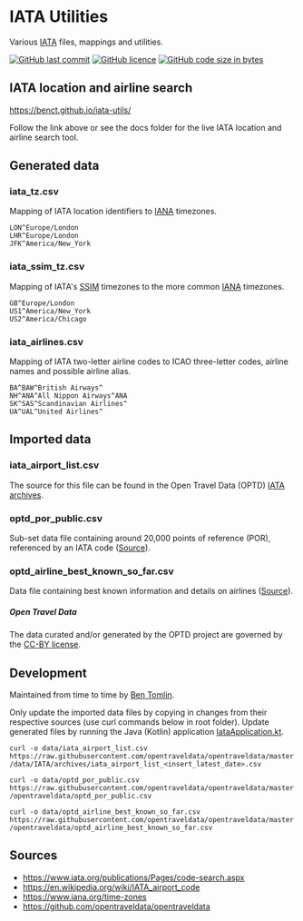 # IATA Utilities
Various [IATA](https://www.iata.org/) files, mappings and utilities.

[![GitHub last commit](https://img.shields.io/github/last-commit/benct/iata-utils.svg)](https://github.com/benct/iata-utils)
[![GitHub licence](https://img.shields.io/github/license/benct/iata-utils.svg)](https://github.com/benct/iata-utils/blob/master/LICENCE)
[![GitHub code size in bytes](https://img.shields.io/github/languages/code-size/benct/iata-utils.svg)](https://github.com/benct/iata-utils)


## IATA location and airline search

https://benct.github.io/iata-utils/

Follow the link above or see the docs folder for the live IATA location and airline search tool.

## Generated data

### iata_tz.csv
Mapping of IATA location identifiers to [IANA](https://www.iana.org/time-zones) timezones.
```
LON^Europe/London
LHR^Europe/London
JFK^America/New_York
```

### iata_ssim_tz.csv
Mapping of IATA's [SSIM](https://www.iata.org/publications/store/Pages/standard-schedules-information.aspx) timezones to the
more common [IANA](https://www.iana.org/time-zones) timezones.
```
GB^Europe/London
US1^America/New_York
US2^America/Chicago
```

### iata_airlines.csv
Mapping of IATA two-letter airline codes to ICAO three-letter codes, airline names and possible airline alias.
```
BA^BAW^British Airways^
NH^ANA^All Nippon Airways^ANA
SK^SAS^Scandinavian Airlines^
UA^UAL^United Airlines^
```

## Imported data

### iata_airport_list.csv
The source for this file can be found in the Open Travel Data (OPTD) [IATA archives](https://github.com/opentraveldata/opentraveldata/tree/master/data/IATA/archives).

### optd_por_public.csv
Sub-set data file containing around 20,000 points of reference (POR), referenced by an IATA code ([Source](https://github.com/opentraveldata/opentraveldata/blob/master/opentraveldata/optd_por_public.csv)).

### optd_airline_best_known_so_far.csv
Data file containing best known information and details on airlines ([Source](https://github.com/opentraveldata/opentraveldata/blob/master/opentraveldata/optd_airline_best_known_so_far.csv)).

##### Open Travel Data
The data curated and/or generated by the OPTD project are governed by the [CC-BY license](http://creativecommons.org/licenses/by/4.0/).


## Development
Maintained from time to time by [Ben Tomlin](https://github.com/benct).

Only update the imported data files by copying in changes from their respective sources (use curl commands below in root folder).
Update generated files by running the Java (Kotlin) application [IataApplication.kt](https://github.com/benct/iata-utils/blob/master/src/main/java/no/tomlin/iata/IataApplication.kt).

`curl -o data/iata_airport_list.csv https://raw.githubusercontent.com/opentraveldata/opentraveldata/master/data/IATA/archives/iata_airport_list_<insert_latest_date>.csv`

`curl -o data/optd_por_public.csv https://raw.githubusercontent.com/opentraveldata/opentraveldata/master/opentraveldata/optd_por_public.csv`

`curl -o data/optd_airline_best_known_so_far.csv https://raw.githubusercontent.com/opentraveldata/opentraveldata/master/opentraveldata/optd_airline_best_known_so_far.csv`

## Sources
- https://www.iata.org/publications/Pages/code-search.aspx
- https://en.wikipedia.org/wiki/IATA_airport_code
- https://www.iana.org/time-zones
- https://github.com/opentraveldata/opentraveldata
